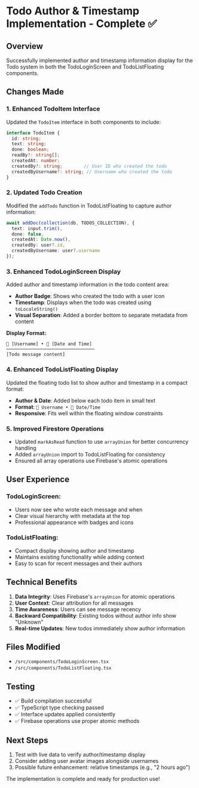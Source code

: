 # Todo Author & Timestamp Implementation - Complete ✅

## Overview
Successfully implemented author and timestamp information display for the Todo system in both the TodoLoginScreen and TodoListFloating components.

## Changes Made

### 1. Enhanced TodoItem Interface
Updated the `TodoItem` interface in both components to include:
```typescript
interface TodoItem {
  id: string;
  text: string;
  done: boolean;
  readBy?: string[];
  createdAt: number;
  createdBy?: string;        // User ID who created the todo
  createdByUsername?: string; // Username who created the todo
}
```

### 2. Updated Todo Creation
Modified the `addTodo` function in TodoListFloating to capture author information:
```typescript
await addDoc(collection(db, TODOS_COLLECTION), {
  text: input.trim(),
  done: false,
  createdAt: Date.now(),
  createdBy: user?.id,
  createdByUsername: user?.username
});
```

### 3. Enhanced TodoLoginScreen Display
Added author and timestamp information in the todo content area:
- **Author Badge**: Shows who created the todo with a user icon
- **Timestamp**: Displays when the todo was created using `toLocaleString()`
- **Visual Separation**: Added a border bottom to separate metadata from content

**Display Format:**
```
👤 [Username] • 📅 [Date and Time]
─────────────────────────────────
[Todo message content]
```

### 4. Enhanced TodoListFloating Display
Updated the floating todo list to show author and timestamp in a compact format:
- **Author & Date**: Added below each todo item in small text
- **Format**: `👤 Username • 📅 Date/Time`
- **Responsive**: Fits well within the floating window constraints

### 5. Improved Firestore Operations
- Updated `markAsRead` function to use `arrayUnion` for better concurrency handling
- Added `arrayUnion` import to TodoListFloating for consistency
- Ensured all array operations use Firebase's atomic operations

## User Experience

### TodoLoginScreen:
- Users now see who wrote each message and when
- Clear visual hierarchy with metadata at the top
- Professional appearance with badges and icons

### TodoListFloating:
- Compact display showing author and timestamp
- Maintains existing functionality while adding context
- Easy to scan for recent messages and their authors

## Technical Benefits

1. **Data Integrity**: Uses Firebase's `arrayUnion` for atomic operations
2. **User Context**: Clear attribution for all messages
3. **Time Awareness**: Users can see message recency
4. **Backward Compatibility**: Existing todos without author info show "Unknown"
5. **Real-time Updates**: New todos immediately show author information

## Files Modified

- `/src/components/TodoLoginScreen.tsx`
- `/src/components/TodoListFloating.tsx`

## Testing

- ✅ Build compilation successful
- ✅ TypeScript type checking passed
- ✅ Interface updates applied consistently
- ✅ Firebase operations use proper atomic methods

## Next Steps

1. Test with live data to verify author/timestamp display
2. Consider adding user avatar images alongside usernames
3. Possible future enhancement: relative timestamps (e.g., "2 hours ago")

The implementation is complete and ready for production use!
